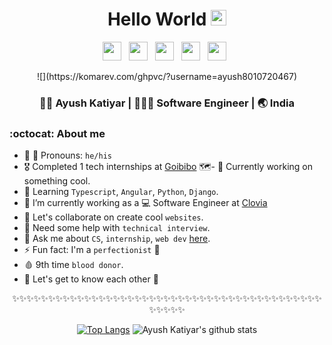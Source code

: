 
<div align="center">
  <h1> Hello World <img src="https://media.giphy.com/media/hvRJCLFzcasrR4ia7z/giphy.gif" width="25px"></h1>
</div>
 
<p align='center'> 
<a href="https://www.linkedin.com/in/ayush-katiyar/"><img height="30" src="https://raw.githubusercontent.com/trinwin/trinwin/master/icons/linkedin.png?raw=true"></a>&nbsp;&nbsp;
<a href="https://medium.com/@ayushkatiyar096"><img height="30" src="https://raw.githubusercontent.com/trinwin/trinwin/master/icons/medium.png?raw=true"></a>&nbsp;&nbsp;
<a href="https://twitter.com/ayushkatiyar096"><img height="30" src="https://raw.githubusercontent.com/trinwin/trinwin/master/icons/twitter.png?raw=true"></a>&nbsp;&nbsp;
<a href="https://dev.to/ayush8010720467"><img height="30" src="https://raw.githubusercontent.com/trinwin/trinwin/master/icons/devto.png?raw=true"></a>&nbsp;&nbsp;
<a href="https://www.instagram.com/katiyarayush01/"><img height="30" src="https://raw.githubusercontent.com/trinwin/trinwin/master/icons/instagram.png?raw=true"></a>&nbsp;&nbsp;

<div align="center">
![](https://komarev.com/ghpvc/?username=ayush8010720467)
<h3> 👨🏻 Ayush Katiyar | 👨🏻‍💻 Software Engineer | 🌏 India </h3>
</div>

### :octocat: About me 

- 👨 🏻 Pronouns: `he/his`
- 🎖 Completed 1 tech internships at [Goibibo](https://www.goibibo.com/) 🗺️- 🔭 Currently working on something cool.
- 🌱 Learning `Typescript`, `Angular`, `Python`, `Django`.
- 🔭 I’m currently working as a 💻 Software Engineer at [Clovia](https://www.clovia.com/)
- 👯 Let's collaborate on create cool `websites`.
- 🤔 Need some help with `technical interview`.
- 💬 Ask me about `CS`, `internship`, `web dev` [here](https://github.com/ayush8010720467/ayush8010720467/issues).
- ⚡ Fun fact: I'm a `perfectionist` 🤔
- 🩸 9th time `blood donor`.
- 💭 Let's get to know each other 🌟

<div align="center">

✨✨✨✨✨✨✨✨✨✨✨✨✨✨✨✨✨✨✨✨✨✨✨✨✨✨✨✨✨✨✨✨✨✨✨✨✨✨✨✨✨✨✨✨✨✨✨✨

[![Top Langs](https://github-readme-stats.vercel.app/api/top-langs/?username=ayush8010720467&layout=compact)](https://github.com/anuraghazra/github-readme-stats)
![Ayush Katiyar's github stats](https://github-readme-stats.vercel.app/api/?username=ayush8010720467&show_icons=true&title_color=1F75C8&icon_color=2AA410&text_color=043667&bg_color=ffffff) 


</div>
<!--
- 🔭 I’m currently working on ...
- 🌱 I’m currently learning ...
- 👯 I’m looking to collaborate on ...
- 🤔 I’m looking for help with ...
- 💬 Ask me about ...
- 📫 How to reach me: ...
- 😄 Pronouns: ...
- ⚡ Fun fact: ...
-->
